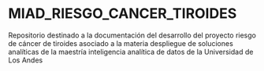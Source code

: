 # MIAD_RIESGO_CANCER_TIROIDES
Repositorio destinado a la documentación del desarrollo del proyecto riesgo de cáncer de tiroides asociado a la materia despliegue de soluciones analíticas de la maestría inteligencia analítica de datos de la Universidad de Los Andes
